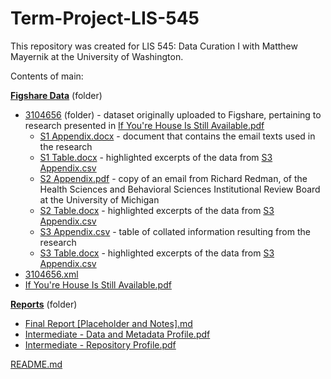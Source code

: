 # Term-Project-LIS-545
This repository was created for LIS 545: Data Curation I with Matthew Mayernik at the University of Washington.  

Contents of main:
    
**[Figshare Data](Figshare-Data)** (folder)   
 * [3104656](Figshare-Data/3104656) (folder) - dataset originally uploaded to Figshare, pertaining to research presented in [If You're House Is Still Available.pdf](Figshare-Data/If%20You’re%20House%20Is%20Still%20Available.pdf)     
    * [S1 Appendix.docx](Figshare-Data/3104656/S1%20Appendix.docx) - document that contains the email texts used in the research
    * [S1 Table.docx](Figshare-Data/3104656/S1%20Table.docx) - highlighted excerpts of the data from [S3 Appendix.csv](Figshare-Data/3104656/S3%20Appendix.csv)
    * [S2 Appendix.pdf](Figshare-Data/3104656/S2%20Appendix.pdf) - copy of an email from Richard Redman, of the Health Sciences and Behavioral Sciences Institutional Review Board at the University of Michigan
    * [S2 Table.docx](Figshare-Data/3104656/S2%20Table.docx) - highlighted excerpts of the data from [S3 Appendix.csv](Figshare-Data/3104656/S3%20Appendix.csv)
    * [S3 Appendix.csv](Figshare-Data/3104656/S3%20Appendix.csv)  - table of collated information resulting from the research
    * [S3 Table.docx](Figshare-Data/3104656/S3%20Table.docx) - highlighted excerpts of the data from [S3 Appendix.csv](Figshare-Data/3104656/S3%20Appendix.csv)
* [3104656.xml](Figshare-Data/3104656.xml)  
* [If You're House Is Still Available.pdf](Figshare-Data/If%20You’re%20House%20Is%20Still%20Available.pdf)  
  
**[Reports](Reports)** (folder)  
* [Final Report [Placeholder and Notes].md](Reports/Final%20Report%20[Placeholder%20and%20Notes].md)
* [Intermediate - Data and Metadata Profile.pdf](Reports/Intermediate%20-%20Data%20and%20Metadata%20Profile.pdf)
* [Intermediate - Repository Profile.pdf](Reports/Intermediate%20-%20Repository%20Profile.pdf)
  
[README.md](README.md)
